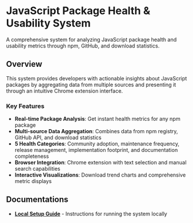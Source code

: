 # JavaScript Package Health & Usability System

A comprehensive system for analyzing JavaScript package health and usability metrics through npm, GitHub, and download statistics.

## Overview

This system provides developers with actionable insights about JavaScript packages by aggregating data from multiple sources and presenting it through an intuitive Chrome extension interface.

### Key Features

- **Real-time Package Analysis**: Get instant health metrics for any npm package
- **Multi-source Data Aggregation**: Combines data from npm registry, GitHub API, and download statistics
- **5 Health Categories**: Community adoption, maintenance frequency, release management, implementation footprint, and documentation completeness
- **Browser Integration**: Chrome extension with text selection and manual search capabilities
- **Interactive Visualizations**: Download trend charts and comprehensive metric displays

## Documentations

- **[Local Setup Guide](documentations/local_setup_guide.md)** - Instructions for running the system locally
